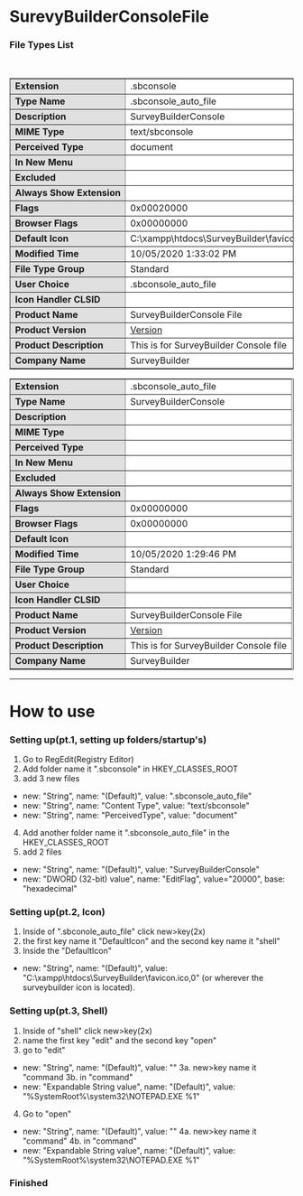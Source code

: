 # SurevyBuilderConsoleFile
<html>
<body>
 <h3>File Types List</h3>
<br><p><table border="1" cellpadding="5">
<tr><td bgcolor="E0E0E0" nowrap><b>Extension</b><td bgcolor=#FFFFFF nowrap>.sbconsole
<tr><td bgcolor="E0E0E0" nowrap><b>Type Name</b><td bgcolor=#FFFFFF nowrap>.sbconsole_auto_file
<tr><td bgcolor="E0E0E0" nowrap><b>Description</b><td bgcolor=#FFFFFF nowrap>SurveyBuilderConsole
<tr><td bgcolor="E0E0E0" nowrap><b>MIME Type</b><td bgcolor=#FFFFFF nowrap>text/sbconsole
<tr><td bgcolor="E0E0E0" nowrap><b>Perceived Type</b><td bgcolor=#FFFFFF nowrap>document
<tr><td bgcolor="E0E0E0" nowrap><b>In New Menu</b><td bgcolor=#FFFFFF nowrap>&nbsp;
<tr><td bgcolor="E0E0E0" nowrap><b>Excluded</b><td bgcolor=#FFFFFF nowrap>&nbsp;
<tr><td bgcolor="E0E0E0" nowrap><b>Always Show Extension</b><td bgcolor=#FFFFFF nowrap>&nbsp;
<tr><td bgcolor="E0E0E0" nowrap><b>Flags</b><td bgcolor=#FFFFFF nowrap>0x00020000
<tr><td bgcolor="E0E0E0" nowrap><b>Browser Flags</b><td bgcolor=#FFFFFF nowrap>0x00000000
<tr><td bgcolor="E0E0E0" nowrap><b>Default Icon</b><td bgcolor=#FFFFFF nowrap>C:\xampp\htdocs\SurveyBuilder\favicon.ico,0
<tr><td bgcolor="E0E0E0" nowrap><b>Modified Time</b><td bgcolor=#FFFFFF nowrap>10/05/2020 1:33:02 PM
<tr><td bgcolor="E0E0E0" nowrap><b>File Type Group</b><td bgcolor=#FFFFFF nowrap>Standard
<tr><td bgcolor="E0E0E0" nowrap><b>User Choice</b><td bgcolor=#FFFFFF nowrap>.sbconsole_auto_file
<tr><td bgcolor="E0E0E0" nowrap><b>Icon Handler CLSID</b><td bgcolor=#FFFFFF nowrap>&nbsp;
<tr><td bgcolor="E0E0E0" nowrap><b>Product Name</b><td bgcolor=#FFFFFF nowrap>SurveyBuilderConsole File
<tr><td bgcolor="E0E0E0" nowrap><b>Product Version</b><td bgcolor=#FFFFFF nowrap><a href="https://github.com/surveybuilderteams/surveybuilder/releases">Version</a>
<tr><td bgcolor="E0E0E0" nowrap><b>Product Description</b><td bgcolor=#FFFFFF nowrap>This is for SurveyBuilder Console file
<tr><td bgcolor="E0E0E0" nowrap><b>Company Name</b><td bgcolor=#FFFFFF nowrap>SurveyBuilder
</table><p>
<table border="1" cellpadding="5">
<tr><td bgcolor="E0E0E0" nowrap><b>Extension</b><td bgcolor=#FFFFFF nowrap>.sbconsole_auto_file
<tr><td bgcolor="E0E0E0" nowrap><b>Type Name</b><td bgcolor=#FFFFFF nowrap>SurveyBuilderConsole
<tr><td bgcolor="E0E0E0" nowrap><b>Description</b><td bgcolor=#FFFFFF nowrap>&nbsp;
<tr><td bgcolor="E0E0E0" nowrap><b>MIME Type</b><td bgcolor=#FFFFFF nowrap>&nbsp;
<tr><td bgcolor="E0E0E0" nowrap><b>Perceived Type</b><td bgcolor=#FFFFFF nowrap>&nbsp;
<tr><td bgcolor="E0E0E0" nowrap><b>In New Menu</b><td bgcolor=#FFFFFF nowrap>&nbsp;
<tr><td bgcolor="E0E0E0" nowrap><b>Excluded</b><td bgcolor=#FFFFFF nowrap>&nbsp;
<tr><td bgcolor="E0E0E0" nowrap><b>Always Show Extension</b><td bgcolor=#FFFFFF nowrap>&nbsp;
<tr><td bgcolor="E0E0E0" nowrap><b>Flags</b><td bgcolor=#FFFFFF nowrap>0x00000000
<tr><td bgcolor="E0E0E0" nowrap><b>Browser Flags</b><td bgcolor=#FFFFFF nowrap>0x00000000
<tr><td bgcolor="E0E0E0" nowrap><b>Default Icon</b><td bgcolor=#FFFFFF nowrap>&nbsp;
<tr><td bgcolor="E0E0E0" nowrap><b>Modified Time</b><td bgcolor=#FFFFFF nowrap>10/05/2020 1:29:46 PM
<tr><td bgcolor="E0E0E0" nowrap><b>File Type Group</b><td bgcolor=#FFFFFF nowrap>Standard
<tr><td bgcolor="E0E0E0" nowrap><b>User Choice</b><td bgcolor=#FFFFFF nowrap>&nbsp;
<tr><td bgcolor="E0E0E0" nowrap><b>Icon Handler CLSID</b><td bgcolor=#FFFFFF nowrap>&nbsp;
<tr><td bgcolor="E0E0E0" nowrap><b>Product Name</b><td bgcolor=#FFFFFF nowrap>SurveyBuilderConsole File
<tr><td bgcolor="E0E0E0" nowrap><b>Product Version</b><td bgcolor=#FFFFFF nowrap><a href="https://github.com/surveybuilderteams/surveybuilder/releases">Version</a>
<tr><td bgcolor="E0E0E0" nowrap><b>Product Description</b><td bgcolor=#FFFFFF nowrap>This is for SurveyBuilder Console file
<tr><td bgcolor="E0E0E0" nowrap><b>Company Name</b><td bgcolor=#FFFFFF nowrap>SurveyBuilder
</table><p>

</body></html>

***

# How to use

### Setting up(pt.1, setting up folders/startup's)
1. Go to RegEdit(Registry Editor)
2. Add folder name it ".sbconsole" in HKEY_CLASSES_ROOT
3. add 3 new files
 - new: "String", name: "(Default)", value: ".sbconsole_auto_file"
 - new: "String", name: "Content Type", value: "text/sbconsole"
 - new: "String", name: "PerceivedType", value: "document"
4. Add another folder name it ".sbconsole_auto_file" in the HKEY_CLASSES_ROOT
5. add 2 files
 - new: "String", name: "(Default)", value: "SurveyBuilderConsole"
 - new: "DWORD (32-bit) value", name: "EditFlag", value="20000", base: "hexadecimal"

### Setting up(pt.2, Icon)
1. Inside of ".sbconole_auto_file" click new>key(2x)
2. the first key name it "DefaultIcon" and the second key name it "shell"
3. Inside the "DefaultIcon"
 - new: "String", name: "(Default)", value: "C:\xampp\htdocs\SurveyBuilder\favicon.ico,0" (or wherever the surveybuilder icon is located).

### Setting up(pt.3, Shell)
1. Inside of "shell" click new>key(2x)
2. name the first key "edit" and the second key "open"
3. go to "edit"
 - new: "String", name: "(Default)", value: ""
 3a. new>key name it "command
 3b. in "command" 
- new: "Expandable String value", name: "(Default)", value: "%SystemRoot%\system32\NOTEPAD.EXE %1"
4. Go to "open"
 - new: "String", name: "(Default)", value: ""
 4a. new>key name it "command"
 4b. in "command"
 - new: "Expandable String value", name: "(Default)", value: "%SystemRoot%\system32\NOTEPAD.EXE %1"
 
 ### Finished
 

 

